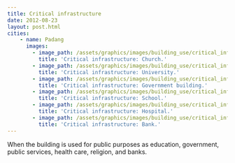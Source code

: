 ```yaml
---
title: Critical infrastructure
date: 2012-08-23
layout: post.html
cities:
    - name: Padang
      images:
        - image_path: /assets/graphics/images/building_use/critical_infrastructure_padang_01.jpg
          title: 'Critical infrastructure: Church.'
        - image_path: /assets/graphics/images/building_use/critical_infrastructure_padang_02.jpg
          title: 'Critical infrastructure: University.'
        - image_path: /assets/graphics/images/building_use/critical_infrastructure_padang_03.jpg
          title: 'Critical infrastructure: Government building.'
        - image_path: /assets/graphics/images/building_use/critical_infrastructure_padang_04.jpg
          title: 'Critical infrastructure: School.'      
        - image_path: /assets/graphics/images/building_use/critical_infrastructure_padang_05.jpg
          title: 'Critical infrastructure: Hospital.'      
        - image_path: /assets/graphics/images/building_use/critical_infrastructure_padang_06.jpg
          title: 'Critical infrastructure: Bank.'                 
---
```


When the building is used for public purposes as education, government, public services, health care, religion, and banks.
